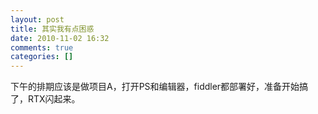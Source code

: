 ```yaml
---
layout: post
title: 其实我有点困惑
date: 2010-11-02 16:32
comments: true
categories: []
---
```

下午的排期应该是做项目A，打开PS和编辑器，fiddler都部署好，准备开始搞了，RTX闪起来。
